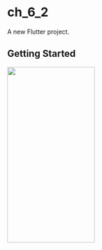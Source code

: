 # ch_6_2

A new Flutter project.

## Getting Started

<img src="https://user-images.githubusercontent.com/111499824/222435486-066a939f-5e3e-40b2-843e-bcedc4dcc40d.png" alt="" data-canonical-src="https://gyazo.com/eb5c5741b6a9a16c692170a41a49c858.png" width="200" height="400" />

